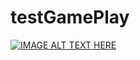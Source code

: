 # testGamePlay

[![IMAGE ALT TEXT HERE](https://github.com/user-attachments/assets/d4ecf78e-3278-4efe-a1f6-e2efdd55b2d2)](https://youtu.be/INahqUSJccc?si=bDCaGa6_HezOEXSd) 
